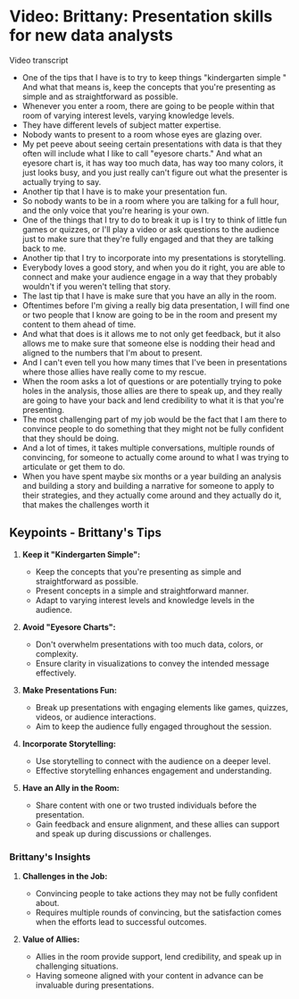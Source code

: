 # Video: Brittany: Presentation skills for new data analysts

Video transcript

- One of the tips that I have is to try to keep things "kindergarten simple " And what that means is, keep the concepts that you're presenting as simple and as straightforward as possible.
- Whenever you enter a room, there are going to be people within that room of varying interest levels, varying knowledge levels.
- They have different levels of subject matter expertise.
- Nobody wants to present to a room whose eyes are glazing over.
- My pet peeve about seeing certain presentations with data is that they often will include what I like to call "eyesore charts." And what an eyesore chart is, it has way too much data, has way too many colors, it just looks busy, and you just really can't figure out what the presenter is actually trying to say.
- Another tip that I have is to make your presentation fun.
- So nobody wants to be in a room where you are talking for a full hour, and the only voice that you're hearing is your own.
- One of the things that I try to do to break it up is I try to think of little fun games or quizzes, or I'll play a video or ask questions to the audience just to make sure that they're fully engaged and that they are talking back to me.
- Another tip that I try to incorporate into my presentations is storytelling.
- Everybody loves a good story, and when you do it right, you are able to connect and make your audience engage in a way that they probably wouldn't if you weren't telling that story.
- The last tip that I have is make sure that you have an ally in the room.
- Oftentimes before I'm giving a really big data presentation, I will find one or two people that I know are going to be in the room and present my content to them ahead of time.
- And what that does is it allows me to not only get feedback, but it also allows me to make sure that someone else is nodding their head and aligned to the numbers that I'm about to present.
- And I can't even tell you how many times that I've been in presentations where those allies have really come to my rescue.
- When the room asks a lot of questions or are potentially trying to poke holes in the analysis, those allies are there to speak up, and they really are going to have your back and lend credibility to what it is that you're presenting.
- The most challenging part of my job would be the fact that I am there to convince people to do something that they might not be fully confident that they should be doing.
- And a lot of times, it takes multiple conversations, multiple rounds of convincing, for someone to actually come around to what I was trying to articulate or get them to do.
- When you have spent maybe six months or a year building an analysis and building a story and building a narrative for someone to apply to their strategies, and they actually come around and they actually do it, that makes the challenges worth it

## Keypoints - Brittany's Tips

1. **Keep it "Kindergarten Simple":**
   - Keep the concepts that you're presenting as simple and straightforward as possible.
   - Present concepts in a simple and straightforward manner.
   - Adapt to varying interest levels and knowledge levels in the audience.

2. **Avoid "Eyesore Charts":**
   - Don't overwhelm presentations with too much data, colors, or complexity.
   - Ensure clarity in visualizations to convey the intended message effectively.

3. **Make Presentations Fun:**
   - Break up presentations with engaging elements like games, quizzes, videos, or audience interactions.
   - Aim to keep the audience fully engaged throughout the session.

4. **Incorporate Storytelling:**
   - Use storytelling to connect with the audience on a deeper level.
   - Effective storytelling enhances engagement and understanding.

5. **Have an Ally in the Room:**
   - Share content with one or two trusted individuals before the presentation.
   - Gain feedback and ensure alignment, and these allies can support and speak up during discussions or challenges.

### Brittany's Insights

1. **Challenges in the Job:**
   - Convincing people to take actions they may not be fully confident about.
   - Requires multiple rounds of convincing, but the satisfaction comes when the efforts lead to successful outcomes.

2. **Value of Allies:**
   - Allies in the room provide support, lend credibility, and speak up in challenging situations.
   - Having someone aligned with your content in advance can be invaluable during presentations.
